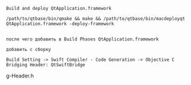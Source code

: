 

    Build and deploy QtApplication.framework

    /path/to/qtbase/bin/qmake && make && /path/to/qtbase/bin/macdeployqt QtApplication.framework -deploy-framework


    после чего добавить в Build Phases QtApplication.framework 

    добавить с сборку 

    Build Setting -> Swift Compiler - Code Generation -> Objective C Bridging Header: QtSwiftBridge





































g-Header.h
